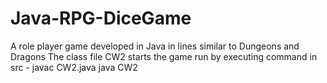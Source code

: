 # Java-RPG-DiceGame
A role player game developed in Java in lines similar to Dungeons and Dragons
The class file CW2 starts the game
run by executing command in src - 
javac CW2.java
java CW2
